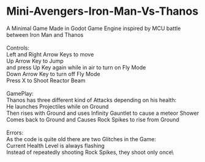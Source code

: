 # Mini-Avengers-Iron-Man-Vs-Thanos
A Minimal Game Made in Godot Game Engine inspired by MCU battle between Iron Man and Thanos\
\
Controls:\
Left and Right Arrow Keys to move\
Up Arrow Key to Jump\
and press Up Key again while in air to turn on Fly Mode\
Down Arrow Key to turn off Fly Mode\
Press X to Shoot Reactor Beam\
\
GamePlay:\
Thanos has three different kind of Attacks depending on his health:\
He launches Projectiles while on Ground\
Then rises with Ground and uses Infinity Gauntlet to cause a meteor Shower\
Comes back to Ground and Causes Rock Spikes to rise from Ground\
\
Errors:\
As the code is quite old there are two Glitches in the Game:\
Current Health Level is always flashing\
Instead of repeatedly shooting Rock Spikes, they shoot only once\
